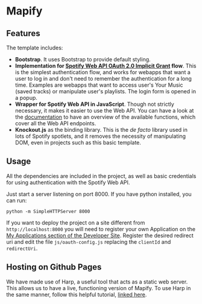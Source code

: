 Mapify
===========

## Features

The template includes:

- **Bootstrap**. It uses Bootstrap to provide default styling.
- **Implementation for [Spotify Web API OAuth 2.0 Implicit Grant](https://developer.spotify.com/web-api/authorization-guide/#implicit_grant_flow) flow**. This is the simplest authentication flow, and works for webapps that want a user to log in and don't need to remember the authentication for a long time. Examples are webapps that want to access user's Your Music (saved tracks) or manipulate user's playlists. The login form is opened in a popup.
- **Wrapper for Spotify Web API in JavaScript**. Though not strictly necessary, it makes it easier to use the Web API. You can have a look at the [documentation](http://jmperezperez.com/spotify-web-api-js/) to have an overview of the available functions, which cover all the Web API endpoints.
- **Knockout.js** as the binding library. This is the _de facto_ library used in lots of Spotify spotlets, and it removes the necessity of manipulating DOM, even in projects such as this basic template.

## Usage

All the dependencies are included in the project, as well as basic credentials for using authentication with the Spotify Web API.

Just start a server listening on port 8000. If you have python installed, you can run:

    python -m SimpleHTTPServer 8000

If you want to deploy the project on a site different from `http://localhost:8000` you will need to register your own Application on the [My Applications section of the Developer Site](https://developer.spotify.com/my-applications/). Register the desired redirect uri and edit the file `js/oauth-config.js` replacing the `clientId` and `redirectUri`.

## Hosting on Github Pages

We have made use of Harp, a useful tool that acts as a static web server. This allows us to have a live, functioning version of Mapify. To use Harp in the same manner, follow this helpful tutorial, [linked here](http://harpjs.com/docs/deployment/github-pages#project-pages).
